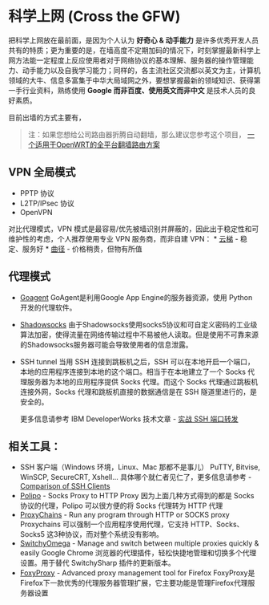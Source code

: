 # 科学上网 (Cross the GFW)

把科学上网放在最前面，是因为个人认为 **好奇心 & 动手能力** 是许多优秀开发人员共有的特质；更为重要的是，在墙高度不定期加码的情况下，时刻掌握最新科学上网方法能一定程度上反应使用者对于网络协议的基本理解、服务器的操作管理能力、动手能力以及自我学习能力；同样的，各主流社区交流都以英文为主，计算机领域的大牛、信息多富集于中华大局域网之外，要想掌握最新的领域知识、获得第一手行业资料，熟练使用 **Google 而非百度、使用英文而非中文** 是技术人员的良好素质。

目前出墙的方式主要有，

 > 注：如果您想给公司路由器折腾自动翻墙，那么建议您参考这个项目， [一个适用于OpenWRT的全平台翻墙路由方案](https://github.com/lifetyper/FreeRouter_V2)

## VPN 全局模式
 * PPTP 协议
 * L2TP/IPsec 协议
 * OpenVPN

  对比代理模式，VPN 模式是最容易/优先被墙识别并屏蔽的，因此出于稳定性和可维护性的考虑，个人推荐使用专业 VPN 服务商，而非自建 VPN：
    * [云梯](https://www.ytbit.com/) - 稳定、服务好
    * [曲径](https://getqujing.com/) - 价格稍贵，但物有所值

## 代理模式
 * [Goagent](https://github.com/goagent/goagent)
    GoAgent是利用Google App Engine的服务器资源，使用 Python 开发的代理软件。
 * [Shadowsocks](http://shadowsocks.org/)
    由于Shadowsocks使用socks5协议和可自定义密码的工业级算法加密，使得流量在网络传输过程中不易被他人读取。但是使用不可靠来源的Shadowsocks服务器可能会导致使用者的信息泄露。
 * SSH tunnel
    当用 SSH 连接到跳板机之后，SSH 可以在本地开启一个端口，本地的应用程序连接到本地的这个端口。相当于在本地建立了一个 Socks 代理服务器为本地的应用程序提供 Socks 代理。而这个 Socks 代理通过跳板机连接外网，Socks 代理和跳板机直接的数据通信是在 SSH 隧道里进行的，是安全的。

    更多信息请参考 IBM DeveloperWorks 技术文章 - [实战 SSH 端口转发](https://www.ibm.com/developerworks/cn/linux/l-cn-sshforward/)

## 相关工具：

  * SSH 客户端（Windows 环境，Linux、Mac 那都不是事儿）
    PuTTY, Bitvise, WinSCP, SecureCRT, Xshell...
    具体哪个就仁者见仁了，更多信息请参考 -  [Comparison of SSH Clients](http://en.wikipedia.org/wiki/omparison_of_SSH_clients)
  * [Polipo](http://www.pps.univ-paris-diderot.fr/~jch/software/polipo/) - Socks Proxy to HTTP Proxy
    因为上面几种方式得到的都是 Socks 协议的代理，Polipo 可以很方便的将 Socks 代理转为 HTTP 代理
  * [ProxyChains](https://github.com/rofl0r/proxychains-ng) - Run any program through HTTP or SOCKS proxy
    Proxychains 可以强制一个应用程序使用代理，它支持 HTTP、Socks、Socks5 这3种协议，而对整个系统没有影响。 
  * [SwitchyOmega](https://github.com/FelisCatus/SwitchyOmega) - Manage and switch between multiple proxies quickly & easily
    Google Chrome 浏览器的代理插件，轻松快捷地管理和切换多个代理设置。用于替代 SwitchySharp 插件的更新版本。
  * [FoxyProxy](http://getfoxyproxy.org/) - Advanced proxy management tool for Firefox
    FoxyProxy是Firefox下一款优秀的代理服务器管理扩展，它主要功能是管理Firefox代理服务器设置